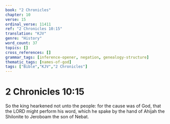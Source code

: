 ```yaml
---
book: "2 Chronicles"
chapter: 10
verse: 15
ordinal_verse: 11411
ref: "2 Chronicles 10:15"
translation: "KJV"
genre: "History"
word_count: 37
topics: []
cross_references: []
grammar_tags: [inference-opener, negation, genealogy-structure]
thematic_tags: [names-of-god]
tags: ["Bible","KJV","2 Chronicles"]
---
```


# 2 Chronicles 10:15

So the king hearkened not unto the people: for the cause was of God, that the LORD might perform his word, which he spake by the hand of Ahijah the Shilonite to Jeroboam the son of Nebat.
